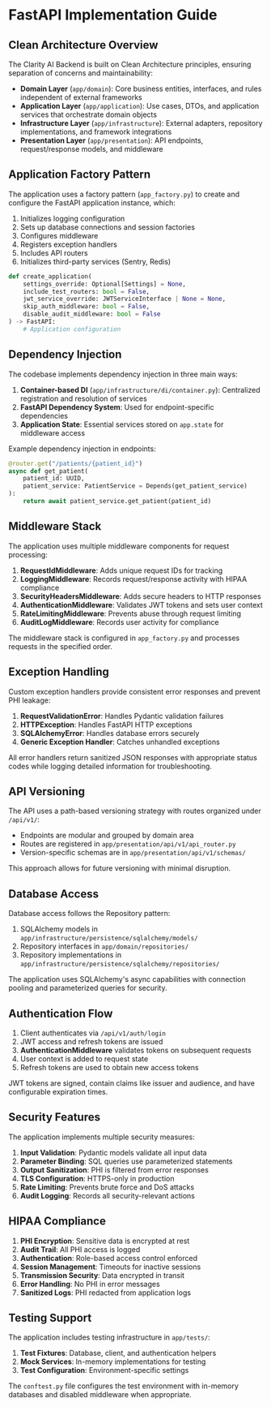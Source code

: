 # FastAPI Implementation Guide

## Clean Architecture Overview

The Clarity AI Backend is built on Clean Architecture principles, ensuring separation of concerns and maintainability:

- **Domain Layer** (`app/domain`): Core business entities, interfaces, and rules independent of external frameworks
- **Application Layer** (`app/application`): Use cases, DTOs, and application services that orchestrate domain objects
- **Infrastructure Layer** (`app/infrastructure`): External adapters, repository implementations, and framework integrations
- **Presentation Layer** (`app/presentation`): API endpoints, request/response models, and middleware

## Application Factory Pattern

The application uses a factory pattern (`app_factory.py`) to create and configure the FastAPI application instance, which:

1. Initializes logging configuration
2. Sets up database connections and session factories
3. Configures middleware
4. Registers exception handlers
5. Includes API routers
6. Initializes third-party services (Sentry, Redis)

```python
def create_application(
    settings_override: Optional[Settings] = None,
    include_test_routers: bool = False,
    jwt_service_override: JWTServiceInterface | None = None,
    skip_auth_middleware: bool = False,
    disable_audit_middleware: bool = False
) -> FastAPI:
    # Application configuration
```

## Dependency Injection

The codebase implements dependency injection in three main ways:

1. **Container-based DI** (`app/infrastructure/di/container.py`): Centralized registration and resolution of services
2. **FastAPI Dependency System**: Used for endpoint-specific dependencies
3. **Application State**: Essential services stored on `app.state` for middleware access

Example dependency injection in endpoints:
```python
@router.get("/patients/{patient_id}")
async def get_patient(
    patient_id: UUID,
    patient_service: PatientService = Depends(get_patient_service)
):
    return await patient_service.get_patient(patient_id)
```

## Middleware Stack

The application uses multiple middleware components for request processing:

1. **RequestIdMiddleware**: Adds unique request IDs for tracking
2. **LoggingMiddleware**: Records request/response activity with HIPAA compliance
3. **SecurityHeadersMiddleware**: Adds secure headers to HTTP responses
4. **AuthenticationMiddleware**: Validates JWT tokens and sets user context
5. **RateLimitingMiddleware**: Prevents abuse through request limiting
6. **AuditLogMiddleware**: Records user activity for compliance

The middleware stack is configured in `app_factory.py` and processes requests in the specified order.

## Exception Handling

Custom exception handlers provide consistent error responses and prevent PHI leakage:

1. **RequestValidationError**: Handles Pydantic validation failures
2. **HTTPException**: Handles FastAPI HTTP exceptions
3. **SQLAlchemyError**: Handles database errors securely
4. **Generic Exception Handler**: Catches unhandled exceptions

All error handlers return sanitized JSON responses with appropriate status codes while logging detailed information for troubleshooting.

## API Versioning

The API uses a path-based versioning strategy with routes organized under `/api/v1/`:

- Endpoints are modular and grouped by domain area
- Routes are registered in `app/presentation/api/v1/api_router.py`
- Version-specific schemas are in `app/presentation/api/v1/schemas/`

This approach allows for future versioning with minimal disruption.

## Database Access

Database access follows the Repository pattern:

1. SQLAlchemy models in `app/infrastructure/persistence/sqlalchemy/models/`
2. Repository interfaces in `app/domain/repositories/`
3. Repository implementations in `app/infrastructure/persistence/sqlalchemy/repositories/`

The application uses SQLAlchemy's async capabilities with connection pooling and parameterized queries for security.

## Authentication Flow

1. Client authenticates via `/api/v1/auth/login` 
2. JWT access and refresh tokens are issued
3. **AuthenticationMiddleware** validates tokens on subsequent requests
4. User context is added to request state
5. Refresh tokens are used to obtain new access tokens

JWT tokens are signed, contain claims like issuer and audience, and have configurable expiration times.

## Security Features

The application implements multiple security measures:

1. **Input Validation**: Pydantic models validate all input data
2. **Parameter Binding**: SQL queries use parameterized statements
3. **Output Sanitization**: PHI is filtered from error responses
4. **TLS Configuration**: HTTPS-only in production
5. **Rate Limiting**: Prevents brute force and DoS attacks
6. **Audit Logging**: Records all security-relevant actions

## HIPAA Compliance

1. **PHI Encryption**: Sensitive data is encrypted at rest
2. **Audit Trail**: All PHI access is logged
3. **Authentication**: Role-based access control enforced
4. **Session Management**: Timeouts for inactive sessions
5. **Transmission Security**: Data encrypted in transit
6. **Error Handling**: No PHI in error messages
7. **Sanitized Logs**: PHI redacted from application logs

## Testing Support

The application includes testing infrastructure in `app/tests/`:

1. **Test Fixtures**: Database, client, and authentication helpers
2. **Mock Services**: In-memory implementations for testing
3. **Test Configuration**: Environment-specific settings

The `conftest.py` file configures the test environment with in-memory databases and disabled middleware when appropriate. 
